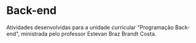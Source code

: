 # Back-end
Atividades desenvolvidas para a unidade curricular "Programação Back-end", ministrada pelo professor Estevan Braz Brandt Costa.
